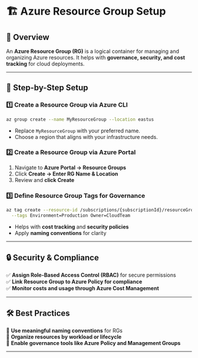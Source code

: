 # 🏗️ Azure Resource Group Setup  

## 📌 Overview  
An **Azure Resource Group (RG)** is a logical container for managing and organizing Azure resources. It helps with **governance, security, and cost tracking** for cloud deployments.

---

## 🚀 Step-by-Step Setup  
### **1️⃣ Create a Resource Group via Azure CLI**  
```bash
az group create --name MyResourceGroup --location eastus
```
- Replace `MyResourceGroup` with your preferred name.  
- Choose a region that aligns with your infrastructure needs.  

### **2️⃣ Create a Resource Group via Azure Portal**  
1. Navigate to **Azure Portal → Resource Groups**  
2. Click **Create → Enter RG Name & Location**  
3. Review and **click Create**  

### **3️⃣ Define Resource Group Tags for Governance**  
```bash
az tag create --resource-id /subscriptions/{subscriptionId}/resourceGroups/MyResourceGroup \
  --tags Environment=Production Owner=CloudTeam
```
- Helps with **cost tracking** and **security policies**  
- Apply **naming conventions** for clarity  

---

## 🔒 Security & Compliance  
✅ **Assign Role-Based Access Control (RBAC)** for secure permissions  
✅ **Link Resource Group to Azure Policy for compliance**  
✅ **Monitor costs and usage through Azure Cost Management**  

---

## 🛠️ Best Practices  
🔹 **Use meaningful naming conventions** for RGs  
🔹 **Organize resources by workload or lifecycle**  
🔹 **Enable governance tools like Azure Policy and Management Groups**  

---